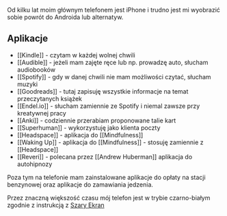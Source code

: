 Od kilku lat moim głównym telefonem jest iPhone i trudno jest mi wyobrazić sobie powrót do Androida lub alternatyw. 

## Aplikacje
- [[Kindle]] - czytam w każdej wolnej chwili
- [[Audible]] - jeżeli mam zajęte ręce lub np. prowadzę auto, słucham audiobooków
- [[Spotify]] - gdy w danej chwili nie mam możliwości czytać, słucham muzyki
- [[Goodreads]] - tutaj zapisuję wszystkie informacje na temat przeczytanych książek
- [[Endel.io]] - słucham zamiennie ze Spotify i niemal zawsze przy kreatywnej pracy
- [[Anki]] - codziennie przerabiam proponowane talie kart
- [[Superhuman]] - wykorzystuję jako klienta poczty
- [[Headspace]] - aplikacja do [[Mindfulness]]
- [[Waking Up]] - aplikacja do [[Mindfulness]] - stosuję zamiennie z [[Headspace]]
- [[Reveri]] - polecana przez [[Andrew Huberman]] aplikacja do autohipnozy

Poza tym na telefonie mam zainstalowane aplikacje do opłaty na stacji benzynowej oraz aplikacje do zamawiania jedzenia.

Przez znaczną większość czasu mój telefon jest w trybie czarno-białym zgodnie z instrukcją z [Szary Ekran](https://szaryekran.pl)